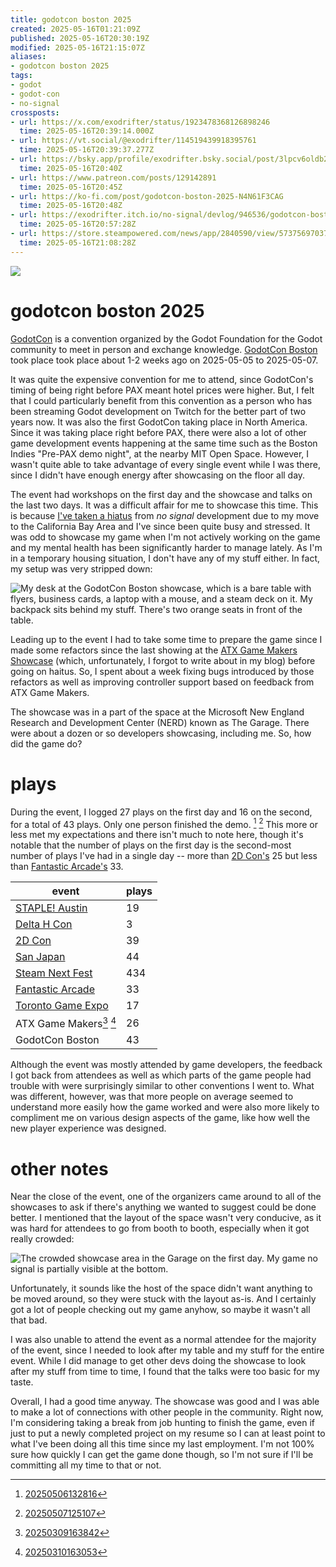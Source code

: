 ```yaml
---
title: godotcon boston 2025
created: 2025-05-16T01:21:09Z
published: 2025-05-16T20:30:19Z
modified: 2025-05-16T21:15:07Z
aliases:
- godotcon boston 2025
tags:
- godot
- godot-con
- no-signal
crossposts:
- url: https://x.com/exodrifter/status/1923478368126898246
  time: 2025-05-16T20:39:14.000Z
- url: https://vt.social/@exodrifter/114519439918395761
  time: 2025-05-16T20:39:37.277Z
- url: https://bsky.app/profile/exodrifter.bsky.social/post/3lpcv6oldb22y
  time: 2025-05-16T20:40Z
- url: https://www.patreon.com/posts/129142891
  time: 2025-05-16T20:45Z
- url: https://ko-fi.com/post/godotcon-boston-2025-N4N61F3CAG
  time: 2025-05-16T20:48Z
- url: https://exodrifter.itch.io/no-signal/devlog/946536/godotcon-boston-2025
  time: 2025-05-16T20:57:28Z
- url: https://store.steampowered.com/news/app/2840590/view/573756970376365099
  time: 2025-05-16T21:08:28Z
---
```


![](20250516012109_crowd.jpg)

# godotcon boston 2025

[GodotCon](../notes/godot-con.md) is a convention organized by the Godot Foundation for the Godot community to meet in person and exchange knowledge. [GodotCon Boston](../notes/godot-con-boston-2025.md) took place took place about 1-2 weeks ago on 2025-05-05 to 2025-05-07.

It was quite the expensive convention for me to attend, since GodotCon's timing of being right before PAX meant hotel prices were higher. But, I felt that I could particularly benefit from this convention as a person who has been streaming Godot development on Twitch for the better part of two years now. It was also the first GodotCon taking place in North America. Since it was taking place right before PAX, there were also a lot of other game development events happening at the same time such as the Boston Indies "Pre-PAX demo night", at the nearby MIT Open Space. However, I wasn't quite able to take advantage of every single event while I was there, since I didn't have enough energy after showcasing on the floor all day.

The event had workshops on the first day and the showcase and talks on the last two days. It was a difficult affair for me to showcase this time. This is because [I've taken a hiatus](20250317203824.md) from _no signal_ development due to my move to the California Bay Area and I've since been quite busy and stressed. It was odd to showcase my game when I'm not actively working on the game and my mental health has been significantly harder to manage lately. As I'm in a temporary housing situation, I don't have any of my stuff either. In fact, my setup was very stripped down:

![My desk at the GodotCon Boston showcase, which is a bare table with flyers, business cards, a laptop with a mouse, and a steam deck on it. My backpack sits behind my stuff. There's two orange seats in front of the table.](20250516012109_setup.jpg)

Leading up to the event I had to take some time to prepare the game since I made some refactors since the last showing at the [ATX Game Makers Showcase](../notes/atx-game-makers-showcase.md) (which, unfortunately, I forgot to write about in my blog) before going on haitus. So, I spent about a week fixing bugs introduced by those refactors as well as improving controller support based on feedback from ATX Game Makers.

The showcase was in a part of the space at the Microsoft New England Research and Development Center (NERD) known as The Garage. There were about a dozen or so developers showcasing, including me. So, how did the game do?

# plays

During the event, I logged 27 plays on the first day and 16 on the second, for a total of 43 plays. Only one person finished the demo. [^1] [^2] This more or less met my expectations and there isn't much to note here, though it's notable that the number of plays on the first day is the second-most number of plays I've had in a single day -- more than [2D Con's](20240919200017.md) 25 but less than [Fantastic Arcade's](20241106041719.md) 33.

| event | plays |
|---|---|
| [STAPLE! Austin](20240415180849.md) | 19 |
| [Delta H Con](20240716080346.md) | 3 |
| [2D Con](20240919200017.md) | 39 |
| [San Japan](20240919203503.md) | 44 |
| [Steam Next Fest](20241021211115.md) | 434 |
| [Fantastic Arcade](20241106041719.md) | 33 |
| [Toronto Game Expo](20241124185224.md) | 17 |
| ATX Game Makers[^3] [^4] | 26 |
| GodotCon Boston | 43 |

Although the event was mostly attended by game developers, the feedback I got back from attendees as well as which parts of the game people had trouble with were surprisingly similar to other conventions I went to. What was different, however, was that more people on average seemed to understand more easily how the game worked and were also more likely to compliment me on various design aspects of the game, like how well the new player experience was designed.

# other notes

Near the close of the event, one of the organizers came around to all of the showcases to ask if there's anything we wanted to suggest could be done better. I mentioned that the layout of the space wasn't very conducive, as it was hard for attendees to go from booth to booth, especially when it got really crowded:

![The crowded showcase area in the Garage on the first day. My game _no signal_ is partially visible at the bottom.](20250516012109_crowd.jpg)

Unfortunately, it sounds like the host of the space didn't want anything to be moved around, so they were stuck with the layout as-is. And I certainly got a lot of people checking out my game anyhow, so maybe it wasn't all that bad.

I was also unable to attend the event as a normal attendee for the majority of the event, since I needed to look after my table and my stuff for the entire event. While I did manage to get other devs doing the showcase to look after my stuff from time to time, I found that the talks were too basic for my taste.

Overall, I had a good time anyway. The showcase was good and I was able to make a lot of connections with other people in the community. Right now, I'm considering taking a break from job hunting to finish the game, even if just to put a newly completed project on my resume so I can at least point to what I've been doing all this time since my last employment. I'm not 100% sure how quickly I can get the game done though, so I'm not sure if I'll be committing all my time to that or not.

[^1]: [20250506132816](../entries/20250506132816.md)
[^2]: [20250507125107](../entries/20250507125107.md)
[^3]: [20250309163842](../entries/20250309163842.md)
[^4]: [20250310163053](../entries/20250310163053.md)
